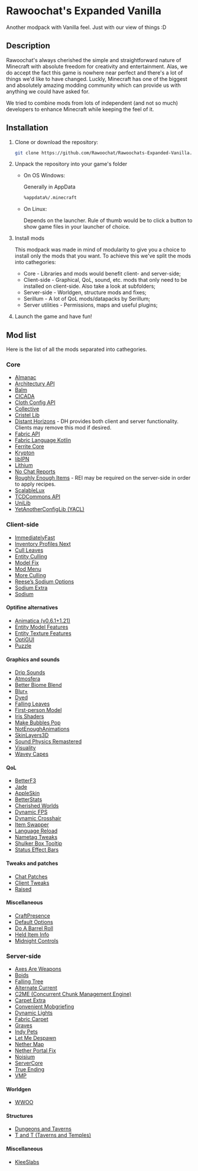 # Rawoochat's Expanded Vanilla
Another modpack with Vanilla feel. Just with our view of things :D
## Description
Rawoochat's always cherished the simple and straightforward nature of Minecraft with absolute freedom for creativity and entertainment.
Alas, we do accept the fact this game is nowhere near perfect and there's a lot of things we'd like to have changed.
Luckly, Minecraft has one of the biggest and absolutely amazing modding community which can provide us with anything we could have asked for.

We tried to combine mods from lots of independent (and not so much) developers to enhance Minecraft while keeping the feel of it.

## Installation
1) Clone or download the repository:

   ```bash
   git clone https://github.com/Rawoochat/Rawoochats-Expanded-Vanilla.git
   ```
   
3) Unpack the repository into your game's folder
   
   * On OS Windows:
     
     Generally in AppData
     
     ```bash
     %appdata%/.minecraft
     ```

   * On Linux:
     
     Depends on the launcher. Rule of thumb would be to click a button to show game files in your launcher of choice.
     
5) Install mods

   This modpack was made in mind of modularity to give you a choice to install only the mods that you want.
   To achieve this we've split the mods into cathegories:
   * Core - Libraries and mods would benefit client- and server-side;
   * Client-side - Graphical, QoL, sound, etc. mods that only need to be installed on client-side. Also take a look at subfolders;
   * Server-side - Worldgen, structure mods and fixes;
   * Serillum - A lot of QoL mods/datapacks by Serillum;
   * Server utilities - Permissions, maps and useful plugins;
     
6) Launch the game and have fun!

## Mod list

Here is the list of all the mods separated into cathegories.

### Core
* [Almanac](https://modrinth.com/mod/almanac)
* [Architectury API](https://modrinth.com/mod/architectury-api)
* [Balm](https://modrinth.com/mod/balm)
* [CICADA](https://modrinth.com/mod/cicada)
* [Cloth Config API](https://modrinth.com/mod/cloth-config)
* [Collective](https://modrinth.com/mod/collective)
* [Cristel Lib](https://modrinth.com/mod/cristel-lib)
* [Distant Horizons](https://modrinth.com/mod/distanthorizons) - DH provides both client and server functionality. Clients may remove this mod if desired.
* [Fabric API](modrinth.com/mod/fabric-api)
* [Fabric Language Kotlin](https://modrinth.com/mod/fabric-language-kotlin)
* [Ferrite Core](https://modrinth.com/mod/ferrite-core)
* [Krypton](https://modrinth.com/mod/krypton)
* [libIPN](https://modrinth.com/mod/libipn)
* [Lithium](https://modrinth.com/mod/lithium)
* [No Chat Reports](https://modrinth.com/mod/no-chat-reports)
* [Roughly Enough Items](https://modrinth.com/mod/rei) - REI may be required on the server-side in order to apply recipes.
* [ScalableLux](https://modrinth.com/mod/scalablelux)
* [TCDCommons API](https://modrinth.com/mod/tcdcommons)
* [UniLib](modrinth.com/mod/unilib)
* [YetAnotherConfigLib (YACL)](https://modrinth.com/mod/yacl)

### Client-side
- [ImmediatelyFast](https://modrinth.com/mod/immediatelyfast)  
- [Inventory Profiles Next](https://modrinth.com/mod/inventory-profiles-next)  
- [Cull Leaves](https://modrinth.com/mod/cull-leaves)  
- [Entity Culling](https://modrinth.com/mod/entityculling)  
- [Model Fix](https://modrinth.com/mod/modelfix)  
- [Mod Menu](https://modrinth.com/mod/modmenu)  
- [More Culling](https://modrinth.com/mod/moreculling)  
- [Reese’s Sodium Options](https://modrinth.com/mod/reeses-sodium-options)  
- [Sodium Extra](https://modrinth.com/mod/sodium-extra)  
- [Sodium](https://modrinth.com/mod/sodium)

#### Optifine alternatives
- [Animatica (v0.6.1+1.21)](https://modrinth.com/mod/animatica)  
- [Entity Model Features](https://modrinth.com/mod/entity-model-features)  
- [Entity Texture Features](https://modrinth.com/mod/entitytexturefeatures)  
- [OptiGUI](https://modrinth.com/mod/optigui)  
- [Puzzle](https://modrinth.com/mod/puzzle)

#### Graphics and sounds
- [Drip Sounds](https://modrinth.com/mod/dripsounds)  
- [Atmosfera](https://modrinth.com/mod/atmosfera)  
- [Better Biome Blend](https://modrinth.com/mod/bbrb)  
- [Blur+](https://modrinth.com/mod/blur-plus)  
- [Dyed](https://modrinth.com/mod/dyed)  
- [Falling Leaves](https://modrinth.com/mod/fallingleaves)  
- [First-person Model](https://modrinth.com/mod/first-person-model)  
- [Iris Shaders](https://modrinth.com/mod/iris)  
- [Make Bubbles Pop](https://modrinth.com/mod/make-bubbles-pop)  
- [NotEnoughAnimations](https://modrinth.com/mod/notenoughanimations)  
- [SkinLayers3D](https://modrinth.com/mod/skinlayers3d)  
- [Sound Physics Remastered](https://modrinth.com/mod/sound-physics-remastered)  
- [Visuality](https://modrinth.com/mod/visuality)  
- [Wavey Capes](https://modrinth.com/mod/waveycapes)  

#### QoL
- [BetterF3](https://modrinth.com/mod/betterf3)  
- [Jade](https://modrinth.com/mod/jade)  
- [AppleSkin](https://modrinth.com/mod/appleskin)  
- [BetterStats](https://modrinth.com/mod/betterstats)  
- [Cherished Worlds](https://modrinth.com/mod/cherishedworlds)  
- [Dynamic FPS](https://modrinth.com/mod/dynamic-fps)  
- [Dynamic Crosshair](https://modrinth.com/mod/dynamiccrosshair)  
- [Item Swapper](https://modrinth.com/mod/itemswapper)  
- [Language Reload](https://modrinth.com/mod/language-reload)  
- [Nametag Tweaks](https://modrinth.com/mod/nametagtweaks)  
- [Shulker Box Tooltip](https://modrinth.com/mod/shulkerboxtooltip)  
- [Status Effect Bars](https://modrinth.com/mod/status-effect-bars)  

#### Tweaks and patches
- [Chat Patches](https://modrinth.com/mod/chatpatches)  
- [Client Tweaks](https://modrinth.com/mod/clienttweaks)  
- [Raised](https://modrinth.com/mod/raised)  

#### Miscellaneous
- [CraftPresence](https://modrinth.com/mod/craftpresence)  
- [Default Options](https://modrinth.com/mod/defaultoptions)  
- [Do A Barrel Roll](https://modrinth.com/mod/do-a-barrel-roll)  
- [Held Item Info](https://modrinth.com/mod/held-item-info)  
- [Midnight Controls](https://modrinth.com/mod/midnightcontrols)  

### Server-side
- [Axes Are Weapons](https://modrinth.com/mod/axesareweapons)
- [Boids](https://modrinth.com/mod/boids)
- [Falling Tree](https://modrinth.com/mod/falling-tree)
- [Alternate Current](https://modrinth.com/mod/alternate-current)
- [C2ME (Concurrent Chunk Management Engine)](https://modrinth.com/mod/c2me)
- [Carpet Extra](https://modrinth.com/mod/carpet-extra)
- [Convenient Mobgriefing](https://modrinth.com/mod/convenient-mobgriefing)
- [Dynamic Lights](https://modrinth.com/mod/dynamiclights)
- [Fabric Carpet](https://modrinth.com/mod/fabric-carpet)
- [Graves](https://modrinth.com/mod/graves)
- [Indy Pets](https://modrinth.com/mod/indypets)
- [Let Me Despawn](https://modrinth.com/mod/letmedespawn)
- [Nether Map](https://modrinth.com/mod/nethermap)
- [Nether Portal Fix](https://modrinth.com/mod/netherportalfix)
- [Noisium](https://modrinth.com/mod/noisium)
- [ServerCore](https://modrinth.com/mod/servercore)
- [True Ending](https://modrinth.com/mod/true-ending)
- [VMP](https://modrinth.com/mod/vmp)

#### Worldgen
- [WWOO](https://modrinth.com/mod/wwoo)

#### Structures
- [Dungeons and Taverns](https://modrinth.com/mod/dungeons-and-taverns)
- [T and T (Taverns and Temples)](https://modrinth.com/mod/t-and-t)

#### Miscellaneous
- [KleeSlabs](https://modrinth.com/mod/kleeslabs)